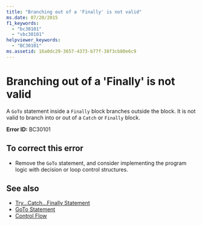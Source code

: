 ```yaml
---
title: "Branching out of a 'Finally' is not valid"
ms.date: 07/20/2015
f1_keywords: 
  - "bc30101"
  - "vbc30101"
helpviewer_keywords: 
  - "BC30101"
ms.assetid: 16a0dc29-3657-4373-b77f-38f3cb80e6c9
---
```

# Branching out of a 'Finally' is not valid
A `GoTo` statement inside a `Finally` block branches outside the block. It is not valid to branch into or out of a `Catch` or `Finally` block.  
  
 **Error ID:** BC30101  
  
## To correct this error  
  
- Remove the `GoTo` statement, and consider implementing the program logic with decision or loop control structures.  
  
## See also

- [Try...Catch...Finally Statement](../../visual-basic/language-reference/statements/try-catch-finally-statement.md)
- [GoTo Statement](../../visual-basic/language-reference/statements/goto-statement.md)
- [Control Flow](../../visual-basic/programming-guide/language-features/control-flow/index.md)
